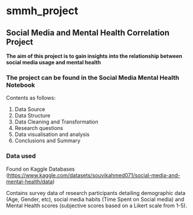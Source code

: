 # smmh_project
## Social Media and Mental Health Correlation Project

**The aim of this project is to gain insights into the relationship between social media usage and mental health**

### The project can be found in the Social Media Mental Health Notebook

Contents as follows: 
1. Data Source
2. Data Structure
3. Data Cleaning and Transformation
4. Research questions
5. Data visualisation and analysis
6. Conclusions and Summary

### Data used 

Found on Kaggle Databases (https://www.kaggle.com/datasets/souvikahmed071/social-media-and-mental-health/data)

Contains survey data of research participants detailing demographic data (Age, Gender, etc), social media habits (Time Spent on Social media) and Mental Health scores (subjective scores based on a Likert scale from 1-5).
